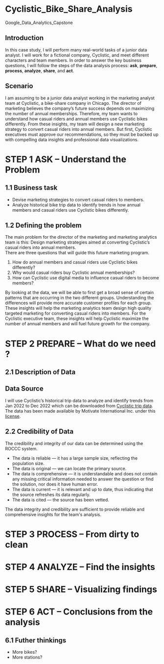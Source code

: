 # Cyclistic_Bike_Share_Analysis
Google_Data_Analytics_Capstone

## Introduction
In this case study, I will perform many real-world tasks of a junior data analyst. 
I will work for a fictional company, Cyclistic, and meet different characters and team members. In order to
answer the key business questions, I will follow the steps of the data analysis process: **ask**, **prepare**, **process**, **analyze**,
**share**, and **act**.

## Scenario
I am assuming to be a junior data analyst working in the marketing analyst team at Cyclistic, a bike-share company in Chicago. The director
of marketing believes the company’s future success depends on maximizing the number of annual memberships. Therefore,
my team wants to understand how casual riders and annual members use Cyclistic bikes differently. From these insights,
my team will design a new marketing strategy to convert casual riders into annual members. But first, Cyclistic executives
must approve our recommendations, so they must be backed up with compelling data insights and professional data
visualizations.



# STEP 1 ASK – Understand the Problem
## 1.1 Business task
*	Devise marketing strategies to convert casual riders to members.
*	Analyze historical bike trip data to identify trends in how annual members and casual riders use Cyclistic bikes differently.

## 1.2  Defining the problem
The main problem for the director of the marketing and marketing analytics team is this: 
Design marketing strategies aimed at converting Cyclistic’s casual riders into annual members.\
There are three questions that will guide this future marketing program. 
1. How do annual members and casual riders use Cyclistic bikes differently?
2. Why would casual riders buy Cyclistic annual memberships?
3. How can Cyclistic use digital media to influence casual riders to become members?

By looking at the data, we will be able to first get a broad sense of certain patterns that are occurring in the two different groups.
Understanding the differences will provide more accurate customer profiles for each group. These insights will help the marketing analytics team design high quality targeted marketing for converting casual riders into members.
For the Cyclistic executive team, these insights will help Cyclistic maximize the number of annual members and will fuel future growth for the company.



# STEP 2 PREPARE – What do we need ?
## 2.1 Description of Data

## Data Source
I will use Cyclistic’s historical trip data to analyze and identify trends from Jan 2022 to Dec 2022 which can be downloaded from [Cyclistic trip data](https://divvy-tripdata.s3.amazonaws.com/index.html). The data has been made available by Motivate International Inc. under this [license](https://ride.divvybikes.com/data-license-agreement).


## 2.2 Credibility of Data
The credibility and integrity of our data can be determined using the ROCCC system.
* The data is reliable — it has a large sample size, reflecting the population size.
* The data is original — we can locate the primary source.
* The data is comprehensive — it is understandable and does not contain any missing critical information needed to answer the question or find the solution, nor does it have human error.
* The data is current — it is relevant and up to date, thus indicating that the source refreshes its data regularly.
* The data is cited — the source has been vetted.

The data integrity and credibility are sufficient to provide reliable and comprehensive insights for the team's analysis.


# STEP 3 PROCESS – From dirty to clean


# STEP 4 ANALYZE – Find the insights


# STEP 5 SHARE –  Visualizing findings


# STEP 6 ACT – Conclusions from the analysis

## 6.1 Futher thinkings
* More bikes?
* More stations?
